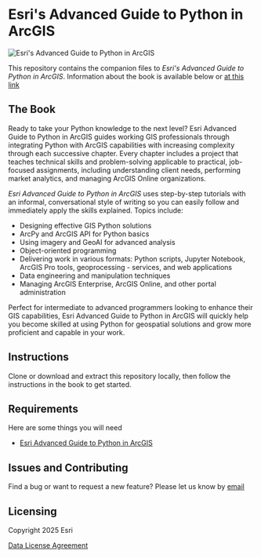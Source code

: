 # Esri's Advanced Guide to Python in ArcGIS
![Esri's Advanced Guide to Python in ArcGIS](https://www.esri.com/content/dam/esrisites/en-us/esri-press/book-pages/covers/banners/esri-advanced-guide-to-python-in-arcgis-454.jpg)

This repository contains the companion files to *Esri's Advanced Guide to Python in ArcGIS*.  Information about the book is available below or [at this link](https://www.esri.com/en-us/esri-press/browse/esri-advanced-guide-to-python-in-arcgis)

## The Book
Ready to take your Python knowledge to the next level? Esri Advanced Guide to Python in ArcGIS guides working GIS professionals through integrating Python with ArcGIS capabilities with increasing complexity through each successive chapter. Every chapter includes a project that teaches technical skills and problem-solving applicable to practical, job-focused assignments, including understanding client needs, performing market analytics, and managing ArcGIS Online organizations. 

*Esri Advanced Guide to Python in ArcGIS* uses step-by-step tutorials with an informal, conversational style of writing so you can easily follow and immediately apply the skills explained. Topics include:

 - Designing effective GIS Python solutions 
 - ArcPy and ArcGIS API for Python basics 
 - Using imagery and GeoAI for advanced analysis 
 - Object-oriented programming 
 - Delivering work in various formats: Python scripts, Jupyter Notebook, ArcGIS Pro tools, geoprocessing - services, and web applications 
 - Data engineering and manipulation techniques 
 - Managing ArcGIS Enterprise, ArcGIS Online, and other portal administration 

Perfect for intermediate to advanced programmers looking to enhance their GIS capabilities, Esri Advanced Guide to Python in ArcGIS will quickly help you become skilled at using Python for geospatial solutions and grow more proficient and capable in your work.

## Instructions

Clone or download and extract this repository locally, then follow the instructions in the book to get started.

## Requirements

Here are some things you will need
* [Esri Advanced Guide to Python in ArcGIS](https://www.esri.com/en-us/esri-press/browse/esri-advanced-guide-to-python-in-arcgis)


## Issues and Contributing

Find a bug or want to request a new feature?  Please let us know by [email](mailto:esri_press_learn@esri.com)


## Licensing

Copyright 2025 Esri

[Data License Agreement](https://www.arcgis.com/sharing/rest/content/items/e15c011c112040119bf1eb137884a232/data)